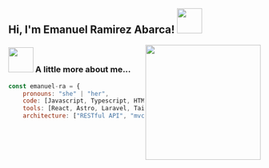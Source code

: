 <h2> Hi, I'm Emanuel Ramirez Abarca! <img src="https://media.giphy.com/media/2DsBnF1sYl444gpEmw/giphy.gif?cid=ecf05e47qw1rj0sv3ta8ugqz6ti7aeajni28bwspgfyottc7&ep=v1_stickers_search&rid=giphy.gif&ct=s" width="50"></h2>
<img align='right' src="https://media.giphy.com/media/v1.Y2lkPTc5MGI3NjExMnJsMjI0amJsaW80bDk1ZWp2MW52MzBod2J3aXNndmJxd3E1aDA0ZiZlcD12MV9pbnRlcm5hbF9naWZfYnlfaWQmY3Q9Zw/Xgg0PkTao7Yy8HOElW/giphy.gif" width="230">
</em></p>


### <img src="https://media.giphy.com/media/11h03d0FBjtZO8/giphy.gif?cid=ecf05e47zaydurru79zvkpbvgpu3h43wn72fvbqxeiha28ud&ep=v1_stickers_search&rid=giphy.gif&ct=s" width="50"> A little more about me...  

```javascript
const emanuel-ra = {
    pronouns: "she" | "her",
    code: [Javascript, Typescript, HTML, CSS, PHP, C#, '.NET CORE 6'],
    tools: [React, Astro, Laravel, TailwindCss],
    architecture: ["RESTful API", "mvc", "cqrs pattern .net core"],       
```


<!--
**emanuel-ra/emanuel-ra** is a ✨ _special_ ✨ repository because its `README.md` (this file) appears on your GitHub profile.

Here are some ideas to get you started:

- 🔭 I’m currently working on ...
- 🌱 I’m currently learning ...
- 👯 I’m looking to collaborate on ...
- 🤔 I’m looking for help with ...
- 💬 Ask me about ...
- 📫 How to reach me: ...
- 😄 Pronouns: ...
- ⚡ Fun fact: ...
-->
